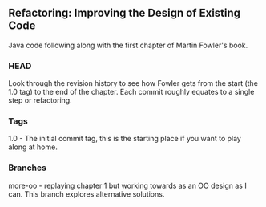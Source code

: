 ## Refactoring: Improving the Design of Existing Code

Java code following along with the first chapter of Martin Fowler's book. 

### HEAD
Look through the revision history to see how Fowler gets from the start (the 1.0 tag) to the end of the chapter. Each commit roughly equates to a single step or refactoring.

### Tags
1.0 - The initial commit tag, this is the starting place if you want to play along at home. 

### Branches
more-oo - replaying chapter 1 but working towards as an OO design as I can. This branch explores alternative solutions. 